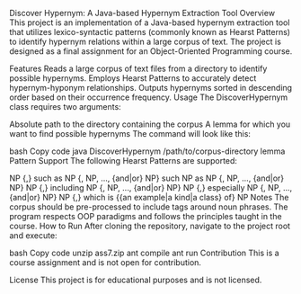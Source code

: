 Discover Hypernym: A Java-based Hypernym Extraction Tool
Overview
This project is an implementation of a Java-based hypernym extraction tool that utilizes lexico-syntactic patterns (commonly known as Hearst Patterns) to identify hypernym relations within a large corpus of text. The project is designed as a final assignment for an Object-Oriented Programming course.

Features
Reads a large corpus of text files from a directory to identify possible hypernyms.
Employs Hearst Patterns to accurately detect hypernym-hyponym relationships.
Outputs hypernyms sorted in descending order based on their occurrence frequency.
Usage
The DiscoverHypernym class requires two arguments:

Absolute path to the directory containing the corpus
A lemma for which you want to find possible hypernyms
The command will look like this:

bash
Copy code
java DiscoverHypernym /path/to/corpus-directory lemma
Pattern Support
The following Hearst Patterns are supported:

NP {,} such as NP {, NP, ..., {and|or} NP}
such NP as NP {, NP, ..., {and|or} NP}
NP {,} including NP {, NP, ..., {and|or} NP}
NP {,} especially NP {, NP, ..., {and|or} NP}
NP {,} which is {{an example|a kind|a class} of} NP
Notes
The corpus should be pre-processed to include <np> tags around noun phrases.
The program respects OOP paradigms and follows the principles taught in the course.
How to Run
After cloning the repository, navigate to the project root and execute:

bash
Copy code
unzip ass7.zip
ant compile
ant run
Contribution
This is a course assignment and is not open for contribution.

License
This project is for educational purposes and is not licensed.
